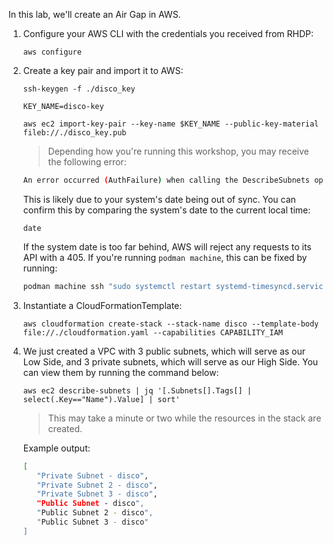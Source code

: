 In this lab, we'll create an Air Gap in AWS.

1. Configure your AWS CLI with the credentials you received from RHDP:
   ```execute
   aws configure
   ```
2. Create a key pair and import it to AWS:
   ```execute
   ssh-keygen -f ./disco_key

   KEY_NAME=disco-key

   aws ec2 import-key-pair --key-name $KEY_NAME --public-key-material fileb://./disco_key.pub
   ```
   > Depending how you're running this workshop, you may receive the following error:
     ```bash
     An error occurred (AuthFailure) when calling the DescribeSubnets operation: AWS was not able to validate the provided access credentials
     ```
     This is likely due to your system's date being out of sync. You can confirm this by comparing the system's date to the current local time:
     ```execute
     date
     ```
     If the system date is too far behind, AWS will reject any requests to its API with a 405. If you're running `podman machine`, this can be fixed by running:
     ```bash
     podman machine ssh "sudo systemctl restart systemd-timesyncd.service"
     ```
3. Instantiate a CloudFormationTemplate:
   ```execute
   aws cloudformation create-stack --stack-name disco --template-body file://./cloudformation.yaml --capabilities CAPABILITY_IAM
   ```
4. We just created a VPC with 3 public subnets, which will serve as our Low Side, and 3 private subnets, which will serve as our High Side. You can view them by running the command below:
   ```execute
   aws ec2 describe-subnets | jq '[.Subnets[].Tags[] | select(.Key=="Name").Value] | sort'
   ```
   > This may take a minute or two while the resources in the stack are created.
   
   Example output:
   ```bash
   [
      "Private Subnet - disco",
      "Private Subnet 2 - disco",
      "Private Subnet 3 - disco",
      "Public Subnet - disco",
      "Public Subnet 2 - disco",
      "Public Subnet 3 - disco"
   ]
   ```